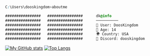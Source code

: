 ```css
C:\Users\dooskingdom>aboutme

################   ################      dk@info
################   ################      ──────────
################   ################      👤 User: DoosKingdom
################   ################      🎈 Age: 14
################   ################      🌍 Country: USA
################   ################      🔗 Discord: dooskingdom
```
[![My GitHub stats](https://github-readme-stats.vercel.app/api?username=dooskingdom)](https://github.com/anuraghazra/github-readme-stats)
[![Top Langs](https://github-readme-stats.vercel.app/api/top-langs/?username=dooskingdom)](https://github.com/anuraghazra/github-readme-stats)
